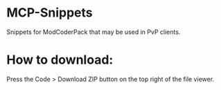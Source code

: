 # MCP-Snippets
Snippets for ModCoderPack that may be used in PvP clients.

# How to download:
Press the Code > Download ZIP button on the top right of the file viewer.

